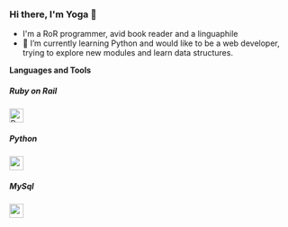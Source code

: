 ### Hi there, I'm Yoga 👋

- I'm a RoR programmer, avid book reader and a linguaphile
- 🌱 I’m currently learning Python and would like to be a web developer, trying to explore new modules and learn data structures.

**Languages and Tools**

<p float="left">
  <h5>Ruby on Rail</h5>
  <img src="https://miro.medium.com/v2/resize:fit:450/1*MtuURq-9Fe3MZM5IZqQgyw.png" alt="Ruby On Rails" height=25 />
  
  <h5>Python</h5>
  <img src="https://upload.wikimedia.org/wikipedia/commons/thumb/c/c3/Python-logo-notext.svg/1200px-Python-logo-notext.svg.png" height=25 />
  
  <h5>MySql</h5>
  <img src="https://1000logos.net/wp-content/uploads/2020/08/MySQL-Logo.png" height=25 />
</p>
